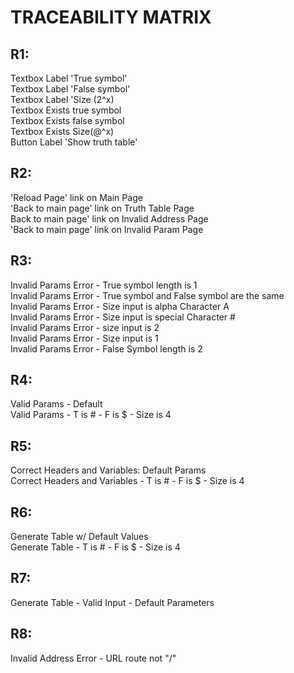 # TRACEABILITY MATRIX

## R1:
Textbox Label 'True symbol'
<br />
Textbox Label 'False symbol'
<br />
Textbox Label 'Size (2^x)
<br />
Textbox Exists true symbol
<br />
Textbox Exists false symbol
<br />
Textbox Exists Size(@^x)
<br />
Button Label 'Show truth table'

## R2:
'Reload Page' link on Main Page
<br />
'Back to main page' link on Truth Table Page
<br />
Back to main page' link on Invalid Address Page
<br />
'Back to main page' link on Invalid Param Page

## R3:
Invalid Params Error - True symbol length is 1
<br />
Invalid Params Error - True symbol and False symbol are the same
<br />
Invalid Params Error - Size input is alpha Character A
<br />
Invalid Params Error - Size input is special Character #
<br />
Invalid Params Error - size input is 2
<br />
Invalid Params Error - Size input is 1
<br />
Invalid Params Error - False Symbol length is 2

## R4:
Valid Params - Default
<br />
Valid Params - T is # - F is $ - Size is 4

## R5:
Correct Headers and Variables: Default Params
<br />
Correct Headers and Variables - T is # - F is $ - Size is 4

## R6:
Generate Table w/ Default Values
<br />
Generate Table - T is # - F is $ - Size is 4

## R7:
Generate Table - Valid Input - Default Parameters

## R8:
Invalid Address Error - URL route not "/"
